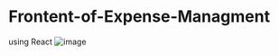 
# Frontent-of-Expense-Managment
using React
![image](https://user-images.githubusercontent.com/93571757/169951420-f7fc9d49-bfbc-461e-9ef0-e92943a68865.png)


